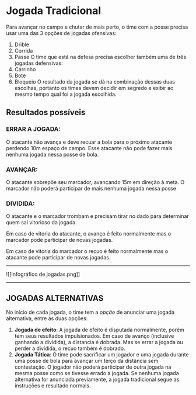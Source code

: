 # Jogada Tradicional

Para avançar no campo e chutar de mais perto, o time com a posse precisa usar uma das 3 opções de jogadas ofensivas:
1. Drible
2. Corrida
3. Passe
O time que está na defesa precisa escolher também uma de três jogadas defensivas:
1. Carrinho
2. Bote
3. Bloqueio
O resultado da jogada se dá na combinação dessas duas escolhas, portanto os times devem decidir em segredo e exibir ao mesmo tempo qual foi a jogada escolhida.
## Resultados possíveis
### ERRAR A JOGADA:
O atacante não avança e deve recuar a bola para o próximo atacante perdendo 10m espaço de campo. Esse atacante não pode fazer mais nenhuma jogada nessa posse de bola.

### AVANÇAR:
O atacante sobrepõe seu marcador, avançando 15m em direção à meta. O marcador não poderá participar de mais nenhuma jogada nessa posse

### DIVIDIDA:
O atacante e o marcador trombam e precisam tirar no dado para determinar quem sai vitorioso da jogada. 

Em caso de vitoria do atacante, o avanço é feito normalmente mas o marcador pode participar de novas jogadas.

Em caso de vitoria do marcador o recuo é feito normalmente mas o atacante pode participar de novas jogadas.

---
![[Infográfico de jogadas.png]]

---
## JOGADAS ALTERNATIVAS
No início de cada jogada, o time tem a *opção* de anunciar uma jogada alternativa, entre as duas opções:
1. **Jogada de efeito**: A jogada de efeito é disputada normalmente, porém tem seus resultados impulsionados. Em caso de avanço (inclusive ganhando a dividida), a distancia é dobrada. Mas se errar a jogada ou perder a dividida, o recuo também é dobrado.
2. **Jogada Tática**: O time pode sacrificar um jogador e uma jogada durante uma posse de bola para avançar um terço da distância sem contestação. O jogador não poderá participar de outra jogada na mesma posse como se tivesse errado a jogada.
Se nenhuma jogada alternativa for anunciada previamente, a jogada tradicional segue as instruções e resultado normais.